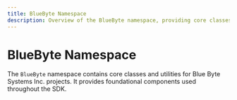 ```yaml
---
title: BlueByte Namespace
description: Overview of the BlueByte namespace, providing core classes and utilities for BlueByte Systems Inc. SDKs.
---
```


# BlueByte Namespace

The `BlueByte` namespace contains core classes and utilities for Blue Byte Systems Inc. projects. It provides foundational components used throughout the SDK.